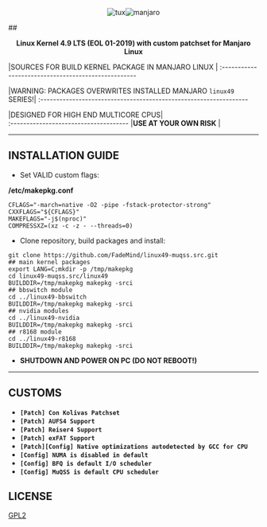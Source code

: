 
<p align="center"><img src="http://i.imgur.com/BbD1jGBl.jpg" alt="tux"/><img src="https://blog.manjaro.org/wp-content/uploads/2012/08/logo.png" alt="manjaro"/></p>

##<p align="center">**Linux Kernel 4.9 LTS (EOL 01-2019) with custom patchset for Manjaro Linux**<br/></p>

|SOURCES FOR BUILD KERNEL PACKAGE IN MANJARO LINUX |
:---------------------------------------------------

|WARNING: PACKAGES OVERWRITES INSTALLED MANJARO `linux49` SERIES!|
:-----------------------------------------------------------------

|DESIGNED FOR HIGH END MULTICORE CPUS|           
:-------------------------------------
|**USE AT YOUR OWN RISK**            |

<hr/>

## INSTALLATION GUIDE

* Set VALID custom flags:

**/etc/makepkg.conf**

```
CFLAGS="-march=native -O2 -pipe -fstack-protector-strong"
CXXFLAGS="${CFLAGS}"
MAKEFLAGS="-j$(nproc)"
COMPRESSXZ=(xz -c -z - --threads=0)
```

* Clone repository, build packages and install:

```
git clone https://github.com/FadeMind/linux49-muqss.src.git
## main kernel packages
export LANG=C;mkdir -p /tmp/makepkg
cd linux49-muqss.src/linux49
BUILDDIR=/tmp/makepkg makepkg -srci
## bbswitch module
cd ../linux49-bbswitch
BUILDDIR=/tmp/makepkg makepkg -srci
## nvidia modules
cd ../linux49-nvidia
BUILDDIR=/tmp/makepkg makepkg -srci
## r8168 module
cd ../linux49-r8168
BUILDDIR=/tmp/makepkg makepkg -srci
```

* **SHUTDOWN AND POWER ON PC (DO NOT REBOOT!)**

<hr/>

## CUSTOMS

* **`[Patch] Con Kolivas Patchset`**
* **`[Patch] AUFS4 Support`**
* **`[Patch] Reiser4 Support`**
* **`[Patch] exFAT Support`**
* **`[Patch][Config] Native optimizations autodetected by GCC for CPU`**
* **`[Config] NUMA is disabled in default`**
* **`[Config] BFQ is default I/O scheduler`**
* **`[Config] MuQSS is default CPU scheduler`**

## LICENSE

[GPL2](https://www.gnu.org/licenses/gpl-2.0.txt)
